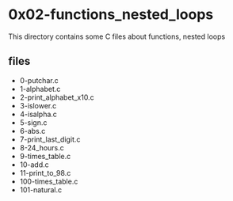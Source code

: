 # 0x02-functions_nested_loops

This directory contains some C files about functions, nested loops

## files

* 0-putchar.c
* 1-alphabet.c
* 2-print_alphabet_x10.c
* 3-islower.c
* 4-isalpha.c
* 5-sign.c
* 6-abs.c
* 7-print_last_digit.c
* 8-24_hours.c
* 9-times_table.c
* 10-add.c
* 11-print_to_98.c
* 100-times_table.c
* 101-natural.c

